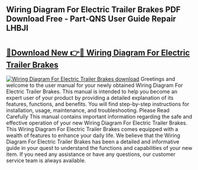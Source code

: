## Wiring Diagram For Electric Trailer Brakes PDF Download Free - Part-QNS User Guide Repair LHBJI

# <h2><a href="http://dfilgxl.blite.top/?on=Wiring+Diagram+For+Electric+Trailer+Brakes">🔗Download New 👉🔴 Wiring Diagram For Electric Trailer Brakes</a></h2>

[![Wiring Diagram For Electric Trailer Brakes download](https://i.imgur.com/lujVjoI.png)](http://dfilgxl.blite.top/?on=Wiring+Diagram+For+Electric+Trailer+Brakes)
Greetings and welcome to the user manual for your newly obtained Wiring Diagram For Electric Trailer Brakes. This manual is intended to help you become an expert user of your product by providing a detailed explanation of its features, functions, and benefits. You will find step-by-step instructions for installation, usage, maintenance, and troubleshooting. Please Read Carefully This manual contains important information regarding the safe and effective operation of your new Wiring Diagram For Electric Trailer Brakes. This Wiring Diagram For Electric Trailer Brakes comes equipped with a wealth of features to enhance your daily life. We believe that the Wiring Diagram For Electric Trailer Brakes has been a detailed and informative guide in your quest to understand the functions and capabilities of your new item. If you need any assistance or have any questions, our customer service team is always available.
